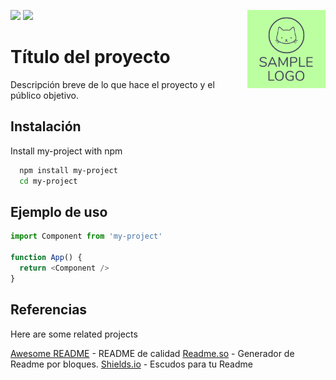![](https://img.shields.io/github/languages/code-size/jpadilla90/Python-Template)
![](https://img.shields.io/github/last-commit/jpadilla90/Python-Template)
<img src="/images/logo.png" width=125 height=125 align="right">

# Título del proyecto

Descripción breve de lo que hace el proyecto y el público objetivo.


## Instalación

Install my-project with npm

```bash
  npm install my-project
  cd my-project
```
    
## Ejemplo de uso

```javascript
import Component from 'my-project'

function App() {
  return <Component />
}
```

## Referencias

Here are some related projects

[Awesome README](https://github.com/matiassingers/awesome-readme) - README de calidad
[Readme.so](https://readme.so/es/) - Generador de Readme por bloques.
[Shields.io](https://shields.io/) - Escudos para tu Readme 

